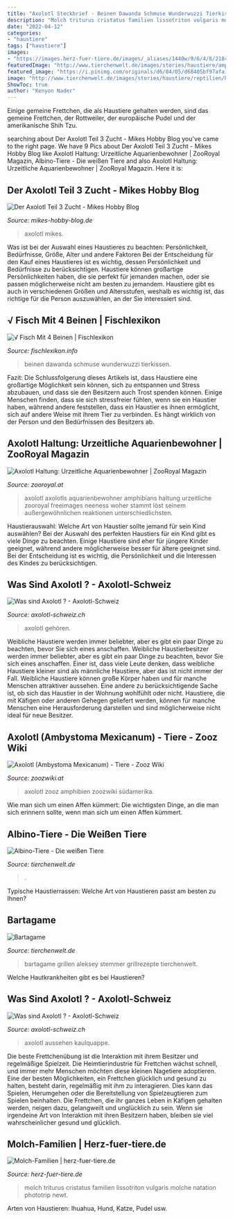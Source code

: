 ```yaml
---
title: "Axolotl Steckbrief - Beinen Dawanda Schmuse Wunderwuzzi Tierkissen"
description: "Molch triturus cristatus familien lissotriton vulgaris molche natation phototrip newt"
date: "2022-04-12"
categories:
- "haustiere"
tags: ["haustiere"]
images:
- "https://images.herz-fuer-tiere.de/images/_aliases/1440w/9/6/4/8/218469-1-de-DE/Molche.jpg"
featuredImage: "http://www.tierchenwelt.de/images/stories/haustiere/amphibien/axolotl_haustier_l.jpg"
featured_image: "https://i.pinimg.com/originals/d6/84/05/d68405bf97afa1d8e16ff588038680cd.jpg"
image: "http://www.tierchenwelt.de/images/stories/haustiere/reptilien/bartagamen_l.jpg"
ShowToc: true
author: "Kenyon Nader"
---
```



Einige gemeine Frettchen, die als Haustiere gehalten werden, sind das gemeine Frettchen, der Rottweiler, der europäische Pudel und der amerikanische Shih Tzu.

	

		
searching about Der Axolotl Teil 3 Zucht - Mikes Hobby Blog you've came to the right page. We have 9 Pics about Der Axolotl Teil 3 Zucht - Mikes Hobby Blog like Axolotl Haltung: Urzeitliche Aquarienbewohner | ZooRoyal Magazin, Albino-Tiere - Die weißen Tiere and also Axolotl Haltung: Urzeitliche Aquarienbewohner | ZooRoyal Magazin. Here it is:
		
    
## Der Axolotl Teil 3 Zucht - Mikes Hobby Blog

<img loading=lazy src="https://www.mikes-hobby-blog.de/wp-content/uploads/2013/03/Axolotl2.jpg" onerror="this.onerror=null;this.src='https://tse4.mm.bing.net/th?id=OIP.PhYhcUQzdoaYI8dDFyrcEAHaGq&amp;pid=15.1';" alt="Der Axolotl Teil 3 Zucht - Mikes Hobby Blog">

_Source: mikes-hobby-blog.de_

>axolotl mikes. 

	

Was ist bei der Auswahl eines Haustieres zu beachten: Persönlichkeit, Bedürfnisse, Größe, Alter und andere Faktoren
Bei der Entscheidung für den Kauf eines Haustieres ist es wichtig, dessen Persönlichkeit und Bedürfnisse zu berücksichtigen. Haustiere können großartige Persönlichkeiten haben, die sie perfekt für jemanden machen, oder sie passen möglicherweise nicht am besten zu jemandem. Haustiere gibt es auch in verschiedenen Größen und Altersstufen, weshalb es wichtig ist, das richtige für die Person auszuwählen, an der Sie interessiert sind.

    
## √ Fisch Mit 4 Beinen | Fischlexikon

<img loading=lazy src="https://i.pinimg.com/originals/d6/84/05/d68405bf97afa1d8e16ff588038680cd.jpg" onerror="this.onerror=null;this.src='https://tse4.mm.bing.net/th?id=OIP.rMy-nuvu7jY1c81LkOcYYQHaFj&amp;pid=15.1';" alt="√ Fisch Mit 4 Beinen | Fischlexikon">

_Source: fischlexikon.info_

>beinen dawanda schmuse wunderwuzzi tierkissen. 

	

Fazit:
Die Schlussfolgerung dieses Artikels ist, dass Haustiere eine großartige Möglichkeit sein können, sich zu entspannen und Stress abzubauen, und dass sie den Besitzern auch Trost spenden können. Einige Menschen finden, dass sie sich stressfreier fühlen, wenn sie ein Haustier haben, während andere feststellen, dass ein Haustier es ihnen ermöglicht, sich auf andere Weise mit ihrem Tier zu verbinden. Es hängt wirklich von der Person und den Bedürfnissen des Besitzers ab.

    
## Axolotl Haltung: Urzeitliche Aquarienbewohner | ZooRoyal Magazin

<img loading=lazy src="https://www.zooroyal.de/magazin/wp-content/uploads/2015/10/axolotl.jpg" onerror="this.onerror=null;this.src='https://tse3.mm.bing.net/th?id=OIP.yG4uQ_5NGSgH5_TB7wD4NwHaEQ&amp;pid=15.1';" alt="Axolotl Haltung: Urzeitliche Aquarienbewohner | ZooRoyal Magazin">

_Source: zooroyal.at_

>axolotl axolotls aquarienbewohner amphibians haltung urzeitliche zooroyal freeimages neeness woher stammt löst seinem außergewöhnlichen reaktionen unterschiedlichsten. 

	

Haustierauswahl: Welche Art von Haustier sollte jemand für sein Kind auswählen?
Bei der Auswahl des perfekten Haustiers für ein Kind gibt es viele Dinge zu beachten. Einige Haustiere sind eher für jüngere Kinder geeignet, während andere möglicherweise besser für ältere geeignet sind. Bei der Entscheidung ist es wichtig, die Persönlichkeit und die Interessen des Kindes zu berücksichtigen.

    
## Was Sind Axolotl ? - Axolotl-Schweiz

<img loading=lazy src="https://image.jimcdn.com/app/cms/image/transf/none/path/s53d553ff04268e89/image/iffec3e289413b0ff/version/1456488743/image.jpg" onerror="this.onerror=null;this.src='https://tse2.mm.bing.net/th?id=OIP.zwuNyZ9HMnOiXaKYSQ-0WwHaCd&amp;pid=15.1';" alt="Was sind Axolotl ? - Axolotl-Schweiz">

_Source: axolotl-schweiz.ch_

>axolotl gehören. 

	

Weibliche Haustiere werden immer beliebter, aber es gibt ein paar Dinge zu beachten, bevor Sie sich eines anschaffen.
Weibliche Haustierbesitzer werden immer beliebter, aber es gibt ein paar Dinge zu beachten, bevor Sie sich eines anschaffen. Einer ist, dass viele Leute denken, dass weibliche Haustiere kleiner sind als männliche Haustiere, aber das ist nicht immer der Fall. Weibliche Haustiere können große Körper haben und für manche Menschen attraktiver aussehen. Eine andere zu berücksichtigende Sache ist, ob sich das Haustier in der Wohnung wohlfühlt oder nicht. Haustiere, die mit Käfigen oder anderen Gehegen geliefert werden, können für manche Menschen eine Herausforderung darstellen und sind möglicherweise nicht ideal für neue Besitzer.

    
## Axolotl (Ambystoma Mexicanum) - Tiere - Zooz Wiki

<img loading=lazy src="https://zoozwiki.at/wp-content/uploads/2018/09/axolotl2.jpg" onerror="this.onerror=null;this.src='https://tse4.mm.bing.net/th?id=OIP.n372BTFGMVZIMeSlhTcVRgHaF1&amp;pid=15.1';" alt="Axolotl (Ambystoma Mexicanum) - Tiere - Zooz Wiki">

_Source: zoozwiki.at_

>axolotl zooz amphibien zoozwiki südamerika. 

	

Wie man sich um einen Affen kümmert: Die wichtigsten Dinge, an die man sich erinnern sollte, wenn man sich um einen Affen kümmert.

    
## Albino-Tiere - Die Weißen Tiere

<img loading=lazy src="http://www.tierchenwelt.de/images/stories/haustiere/amphibien/axolotl_haustier_l.jpg" onerror="this.onerror=null;this.src='https://tse4.mm.bing.net/th?id=OIP.xueUdJfvSzyHO6bqZ06m1wHaE8&amp;pid=15.1';" alt="Albino-Tiere - Die weißen Tiere">

_Source: tierchenwelt.de_

>. 

	

Typische Haustierrassen: Welche Art von Haustieren passt am besten zu Ihnen?

    
## Bartagame

<img loading=lazy src="http://www.tierchenwelt.de/images/stories/haustiere/reptilien/bartagamen_l.jpg" onerror="this.onerror=null;this.src='https://tse1.mm.bing.net/th?id=OIP.n6JifdbaYyoCQk0GxOOycwHaE8&amp;pid=15.1';" alt="Bartagame">

_Source: tierchenwelt.de_

>bartagame grillen aleksey stemmer grillrezepte tierchenwelt. 

	

Welche Hautkrankheiten gibt es bei Haustieren?

    
## Was Sind Axolotl ? - Axolotl-Schweiz

<img loading=lazy src="https://image.jimcdn.com/app/cms/image/transf/none/path/s53d553ff04268e89/image/id98e109ad6275b7e/version/1456488748/image.jpg" onerror="this.onerror=null;this.src='https://tse1.mm.bing.net/th?id=OIP._fENHQ22daGan0_G2_nUGwHaCd&amp;pid=15.1';" alt="Was sind Axolotl ? - Axolotl-Schweiz">

_Source: axolotl-schweiz.ch_

>axolotl aussehen kaulquappe. 

	

Die beste Frettchenübung ist die Interaktion mit ihrem Besitzer und regelmäßige Spielzeit.
Die Heimtierindustrie für Frettchen wächst schnell, und immer mehr Menschen möchten diese kleinen Nagetiere adoptieren. Eine der besten Möglichkeiten, ein Frettchen glücklich und gesund zu halten, besteht darin, regelmäßig mit ihm zu interagieren. Dies kann das Spielen, Herumgehen oder die Bereitstellung von Spielzeugtieren zum Spielen beinhalten. Die Frettchen, die ihr ganzes Leben in Käfigen gehalten werden, neigen dazu, gelangweilt und unglücklich zu sein. Wenn sie irgendeine Art von Interaktion mit ihren Besitzern haben, bleiben sie viel wahrscheinlicher gesund und glücklich.

    
## Molch-Familien | Herz-fuer-tiere.de

<img loading=lazy src="https://images.herz-fuer-tiere.de/images/_aliases/1440w/9/6/4/8/218469-1-de-DE/Molche.jpg" onerror="this.onerror=null;this.src='https://tse2.mm.bing.net/th?id=OIP.mO5htcomQ2RqKLnlSCiQeQHaE8&amp;pid=15.1';" alt="Molch-Familien | herz-fuer-tiere.de">

_Source: herz-fuer-tiere.de_

>molch triturus cristatus familien lissotriton vulgaris molche natation phototrip newt. 

	

Arten von Haustieren: Ihuahua, Hund, Katze, Pudel usw.


